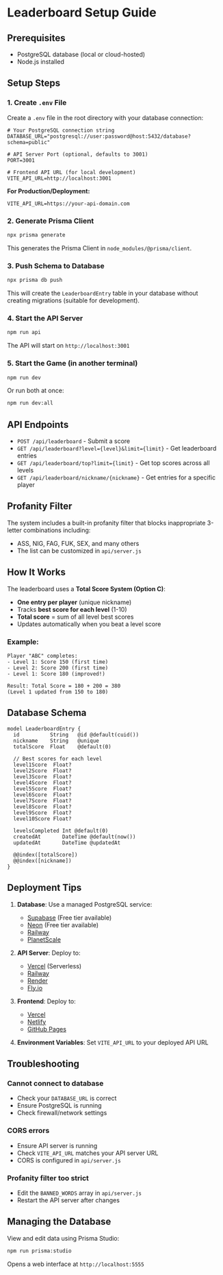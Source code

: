 # Leaderboard Setup Guide

## Prerequisites

- PostgreSQL database (local or cloud-hosted)
- Node.js installed

## Setup Steps

### 1. Create `.env` File

Create a `.env` file in the root directory with your database connection:

```env
# Your PostgreSQL connection string
DATABASE_URL="postgresql://user:password@host:5432/database?schema=public"

# API Server Port (optional, defaults to 3001)
PORT=3001

# Frontend API URL (for local development)
VITE_API_URL=http://localhost:3001
```

**For Production/Deployment:**
```env
VITE_API_URL=https://your-api-domain.com
```

### 2. Generate Prisma Client

```bash
npx prisma generate
```

This generates the Prisma Client in `node_modules/@prisma/client`.

### 3. Push Schema to Database

```bash
npx prisma db push
```

This will create the `LeaderboardEntry` table in your database without creating migrations (suitable for development).

### 4. Start the API Server

```bash
npm run api
```

The API will start on `http://localhost:3001`

### 5. Start the Game (in another terminal)

```bash
npm run dev
```

Or run both at once:

```bash
npm run dev:all
```

## API Endpoints

- `POST /api/leaderboard` - Submit a score
- `GET /api/leaderboard?level={level}&limit={limit}` - Get leaderboard entries
- `GET /api/leaderboard/top?limit={limit}` - Get top scores across all levels
- `GET /api/leaderboard/nickname/{nickname}` - Get entries for a specific player

## Profanity Filter

The system includes a built-in profanity filter that blocks inappropriate 3-letter combinations including:
- ASS, NIG, FAG, FUK, SEX, and many others
- The list can be customized in `api/server.js`

## How It Works

The leaderboard uses a **Total Score System (Option C)**:
- **One entry per player** (unique nickname)
- Tracks **best score for each level** (1-10)
- **Total score** = sum of all level best scores
- Updates automatically when you beat a level score

### Example:
```
Player "ABC" completes:
- Level 1: Score 150 (first time)
- Level 2: Score 200 (first time)
- Level 1: Score 180 (improved!)

Result: Total Score = 180 + 200 = 380
(Level 1 updated from 150 to 180)
```

## Database Schema

```prisma
model LeaderboardEntry {
  id          String   @id @default(cuid())
  nickname    String   @unique
  totalScore  Float    @default(0)
  
  // Best scores for each level
  level1Score  Float?
  level2Score  Float?
  level3Score  Float?
  level4Score  Float?
  level5Score  Float?
  level6Score  Float?
  level7Score  Float?
  level8Score  Float?
  level9Score  Float?
  level10Score Float?
  
  levelsCompleted Int @default(0)
  createdAt       DateTime @default(now())
  updatedAt       DateTime @updatedAt
  
  @@index([totalScore])
  @@index([nickname])
}
```

## Deployment Tips

1. **Database**: Use a managed PostgreSQL service:
   - [Supabase](https://supabase.com) (Free tier available)
   - [Neon](https://neon.tech) (Free tier available)
   - [Railway](https://railway.app)
   - [PlanetScale](https://planetscale.com)

2. **API Server**: Deploy to:
   - [Vercel](https://vercel.com) (Serverless)
   - [Railway](https://railway.app)
   - [Render](https://render.com)
   - [Fly.io](https://fly.io)

3. **Frontend**: Deploy to:
   - [Vercel](https://vercel.com)
   - [Netlify](https://netlify.com)
   - [GitHub Pages](https://pages.github.com)

4. **Environment Variables**: Set `VITE_API_URL` to your deployed API URL

## Troubleshooting

### Cannot connect to database
- Check your `DATABASE_URL` is correct
- Ensure PostgreSQL is running
- Check firewall/network settings

### CORS errors
- Ensure API server is running
- Check `VITE_API_URL` matches your API server URL
- CORS is configured in `api/server.js`

### Profanity filter too strict
- Edit the `BANNED_WORDS` array in `api/server.js`
- Restart the API server after changes

## Managing the Database

View and edit data using Prisma Studio:

```bash
npm run prisma:studio
```

Opens a web interface at `http://localhost:5555`

